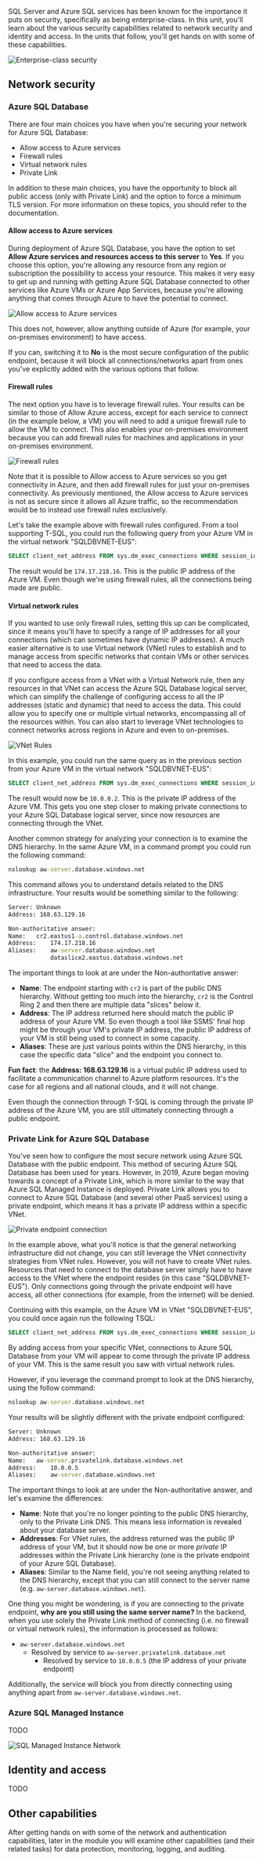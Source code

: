 SQL Server and Azure SQL services has been known for the importance it puts on security, specifically as being enterprise-class. In this unit, you'll learn about the various security capabilities related to network security and identity and access. In the units that follow, you'll get hands on with some of these capabilities.

![Enterprise-class security](../media/enterprisesecurity.png)

## Network security

### Azure SQL Database

There are four main choices you have when you're securing your network for Azure SQL Database:

* Allow access to Azure services
* Firewall rules
* Virtual network rules
* Private Link

In addition to these main choices, you have the opportunity to block all public access (only with Private Link) and the option to force a minimum TLS version. For more information on these topics, you should refer to the documentation.

#### Allow access to Azure services

During deployment of Azure SQL Database, you have the option to set **Allow Azure services and resources access to this server** to **Yes**. If you choose this option, you're allowing any resource from any region or subscription the possibility to access your resource. This makes it very easy to get up and running with getting Azure SQL Database connected to other services like Azure VMs or Azure App Services, because you're allowing anything that comes through Azure to have the potential to connect.

![Allow access to Azure services](../media/allowaccess.png)

This does not, however, allow anything outside of Azure (for example, your on-premises environment) to have access.

If you can, switching it to **No** is the most secure configuration of the public endpoint, because it will block all connections/networks apart from ones you've explicitly added with the various options that follow.

#### Firewall rules

The next option you have is to leverage firewall rules. Your results can be similar to those of Allow Azure access, except for each service to connect (in the example below, a VM) you will need to add a unique firewall rule to allow the VM to connect. This also enables your on-premises environment because you can add firewall rules for machines and applications in your on-premises environment.

![Firewall rules](../media/firewallrules.png)

Note that it is possible to Allow access to Azure services so you get connectivity in Azure, and then add firewall rules for just your on-premises connectivity. As previously mentioned, the Allow access to Azure services is not as secure since it allows all Azure traffic, so the recommendation would be to instead use firewall rules exclusively.

Let's take the example above with firewall rules configured. From a tool supporting T-SQL, you could run the following query from your Azure VM in the virtual network "SQLDBVNET-EUS":

```sql
SELECT client_net_address FROM sys.dm_exec_connections WHERE session_id=@@SPID;
```  

The result would be `174.17.218.16`. This is the public IP address of the Azure VM. Even though we're using firewall rules, all the connections being made are public.

#### Virtual network rules

If you wanted to use only firewall rules, setting this up can be complicated, since it means you'll have to specify a range of IP addresses for all your connections (which can sometimes have dynamic IP addresses). A much easier alternative is to use Virtual network (VNet) rules to establish and to manage access from specific networks that contain VMs or other services that need to access the data.

If you configure access from a VNet with a Virtual Network rule, then any resources in that VNet can access the Azure SQL Database logical server, which can simplify the challenge of configuring access to all the IP addresses (static and dynamic) that need to access the data. This could allow you to specify one or multiple virtual networks, encompassing all of the resources within. You can also start to leverage VNet technologies to connect networks across regions in Azure and even to on-premises.  

![VNet Rules](../media/vnetrules.png)

In this example, you could run the same query as in the previous section from your Azure VM in the virtual network "SQLDBVNET-EUS":

```sql
SELECT client_net_address FROM sys.dm_exec_connections WHERE session_id=@@SPID;
```  

The result would now be `10.0.0.2`. This is the private IP address of the Azure VM. This gets you one step closer to making private connections to your Azure SQL Database logical server, since now resources are connecting through the VNet.

Another common strategy for analyzing your connection is to examine the DNS hierarchy. In the same Azure VM, in a command prompt you could run the following command:

```cmd
nslookup aw-server.database.windows.net  
```

This command allows you to understand details related to the DNS infrastructure. Your results would be something similar to the following:  

```cmd
Server: Unknown
Address: 168.63.129.16

Non-authoritative answer:
Name:   cr2.eastus1-a.control.database.windows.net
Address:    174.17.218.16
Aliases:    aw-server.database.windows.net
            dataslice2.eastus.database.windows.net
```

The important things to look at are under the Non-authoritative answer:  

* **Name**: The endpoint starting with `cr2` is part of the public DNS hierarchy. Without getting too much into the hierarchy, `cr2` is the Control Ring 2 and then there are multiple data "slices" below it.  
* **Address**: The IP address returned here should match the public IP address of your Azure VM. So even though a tool like SSMS' final hop might be through your VM's private IP address, the public IP address of your VM is still being used to connect in some capacity.  
* **Aliases**: These are just various points within the DNS hierarchy, in this case the specific data "slice" and the endpoint you connect to.  

**Fun fact**: the **Address: 168.63.129.16** is a virtual public IP address used to facilitate a communication channel to Azure platform resources. It's the case for all regions and all national clouds, and it will not change.

Even though the connection through T-SQL is coming through the private IP address of the Azure VM, you are still ultimately connecting through a public endpoint.

### Private Link for Azure SQL Database

You've seen how to configure the most secure network using Azure SQL Database with the public endpoint. This method of securing Azure SQL Database has been used for years. However, in 2019, Azure began moving towards a concept of a Private Link, which is more similar to the way that Azure SQL Managed Instance is deployed. Private Link allows you to connect to Azure SQL Database (and several other PaaS services) using a private endpoint, which means it has a private IP address within a specific VNet.  
  
![Private endpoint connection](../media/privateendpoint.png)

In the example above, what you'll notice is that the general networking infrastructure did not change, you can still leverage the VNet connectivity strategies from VNet rules. However, you will not have to create VNet rules. Resources that need to connect to the database server simply have to have access to the VNet where the endpoint resides (in this case "SQLDBVNET-EUS"). Only connections going through the private endpoint will have access, all other connections (for example, from the internet) will be denied.

Continuing with this example, on the Azure VM in VNet "SQLDBVNET-EUS", you could once again run the following TSQL:

```sql
SELECT client_net_address FROM sys.dm_exec_connections WHERE session_id=@@SPID;
```

By adding access from your specific VNet, connections to Azure SQL Database from your VM will appear to come through the private IP address of your VM. This is the same result you saw with virtual network rules.  

However, if you leverage the command prompt to look at the DNS hierarchy, using the follow command:

```cmd
nslookup aw-server.database.windows.net  
```

Your results will be slightly different with the private endpoint configured:  

```cmd
Server: Unknown
Address: 168.63.129.16

Non-authoritative answer:
Name:   aw-server.privatelink.database.windows.net
Address:    10.0.0.5
Aliases:    aw-server.database.windows.net
```

The important things to look at are under the Non-authoritative answer, and let's examine the differences:  

* **Name**: Note that you're no longer pointing to the public DNS hierarchy, only to the Private Link DNS. This means less information is revealed about your database server.  
* **Addresses**: For VNet rules, the address returned was the public IP address of your VM, but it should now be one or more *private* IP addresses within the Private Link hierarchy (one is the private endpoint of your Azure SQL Database).
* **Aliases**: Similar to the Name field, you're not seeing anything related to the DNS hierarchy, except that you can still connect to the server name (e.g. `aw-server.database.windows.net`).  

One thing you might be wondering, is if you are connecting to the private endpoint, **why are you still using the same server name?** In the backend, when you use solely the Private Link method of connecting (i.e. no firewall or virtual network rules), the information is processed as follows:  

* `aw-server.database.windows.net`  
  * Resolved by service to `aw-server.privatelink.database.net`  
    * Resolved by service to `10.0.0.5` (the IP address of your private endpoint)  

Additionally, the service will block you from directly connecting using anything apart from `aw-server.database.windows.net`.  

### Azure SQL Managed Instance

TODO

![SQL Managed Instance Network](../media/sqlminetwork.png)

## Identity and access

TODO

## Other capabilities

After getting hands on with some of the network and authentication capabilities, later in the module you will examine other capabilities (and their related tasks) for data protection, monitoring, logging, and auditing.
